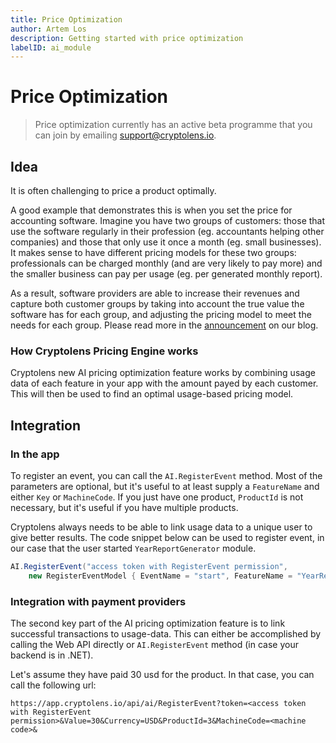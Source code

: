 ```yaml
---
title: Price Optimization
author: Artem Los
description: Getting started with price optimization
labelID: ai_module
---
```


# Price Optimization

> Price optimization currently has an active beta programme that you can join by emailing [support@cryptolens.io](mailto:support@cryptolens.io).

## Idea

It is often challenging to price a product optimally.

A good example that demonstrates this is when you set the price for accounting software. Imagine you have two groups of customers: those that use the software regularly in their profession (eg. accountants helping other companies) and those that only use it once a month (eg. small businesses). It makes sense to have different pricing models for these two groups: professionals can be charged monthly (and are very likely to pay more) and the smaller business can pay per usage (eg. per generated monthly report).

As a result, software providers are able to increase their revenues and capture both customer groups by taking into account the true value the software has for each group, and adjusting the pricing model to meet the needs for each group. Please read more in the [announcement](https://cryptolens.io/2018/08/new-ai-feature-helps-optimize-software-pricing/) on our blog.

### How Cryptolens Pricing Engine works

Cryptolens new AI pricing optimization feature works by combining usage data of each feature in your app with the amount payed by each customer. This will then be used to find an optimal usage-based pricing model.

## Integration

### In the app
To register an event, you can call the `AI.RegisterEvent` method. Most of the parameters are optional, but it's useful to at least supply a `FeatureName` and either `Key` or `MachineCode`. If you just have one product, `ProductId` is not necessary, but it's useful if you have multiple products.

Cryptolens always needs to be able to link usage data to a unique user to give better results. The code snippet below can be used to register event, in our case that the user started `YearReportGenerator` module.

```cs
AI.RegisterEvent("access token with RegisterEvent permission", 
    new RegisterEventModel { EventName = "start", FeatureName = "YearReportGenerator", Key= "AAAA-BBBB-CCCC-DDDD", MachineCode = Helpers.GetMachineCode(), ProductId = 3 });
```

### Integration with payment providers
The second key part of the AI pricing optimization feature is to link successful transactions to usage-data. This can either be accomplished by calling the Web API directly or `AI.RegisterEvent` method (in case your backend is in .NET).

Let's assume they have paid 30 usd for the product. In that case, you can call the following url:

```
https://app.cryptolens.io/api/ai/RegisterEvent?token=<access token with RegisterEvent permission>&Value=30&Currency=USD&ProductId=3&MachineCode=<machine code>&
```
